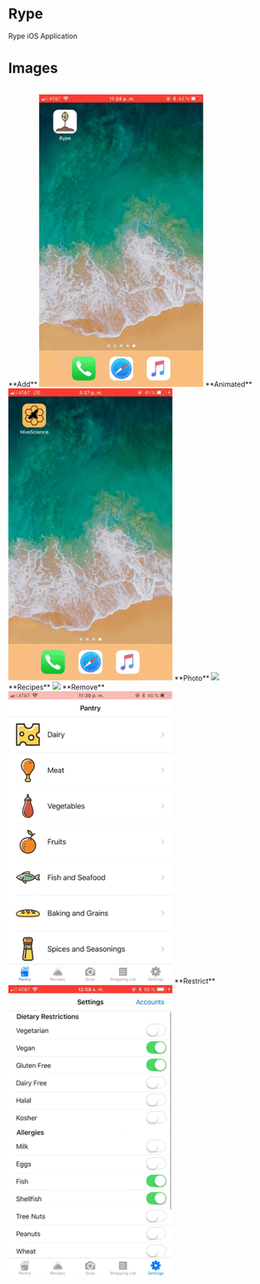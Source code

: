# Rype
Rype iOS Application</br>

# Images
</br>
**Add**
<img src="resources/add.gif" width = "330px" />
**Animated**
<img src="resources/animated.gif" width = "330px" />
**Photo**
<img src="resources/photo.gif" width = "330px" />
**Recipes**
<img src="resources/recipes.gif" width = "330px" />
**Remove**
<img src="resources/remove.gif" width = "330px" />
**Restrict**
<img src="resources/restrict.gif" width = "330px" />


